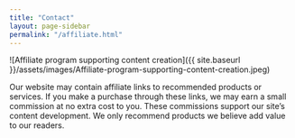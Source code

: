 ```yaml
---
title: "Contact"
layout: page-sidebar
permalink: "/affiliate.html"
---
```


![Affiliate program supporting content creation]({{ site.baseurl }}/assets/images/Affiliate-program-supporting-content-creation.jpeg)

Our website may contain affiliate links to recommended products or services. If you make a purchase through these links, we may earn a small commission at no extra cost to you. These commissions support our site’s content development. We only recommend products we believe add value to our readers.